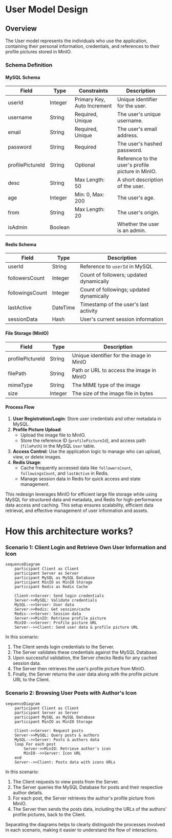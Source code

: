 # User Model Design

## Overview

The User model represents the individuals who use the application, containing their personal information, credentials, and references to their profile pictures stored in MinIO.

### Schema Definition

#### MySQL Schema

| Field            | Type    | Constraints                 | Description                                       |
| ---------------- | ------- | --------------------------- | ------------------------------------------------- |
| userId           | Integer | Primary Key, Auto Increment | Unique identifier for the user.                   |
| username         | String  | Required, Unique            | The user's unique username.                       |
| email            | String  | Required, Unique            | The user's email address.                         |
| password         | String  | Required                    | The user's hashed password.                       |
| profilePictureId | String  | Optional                    | Reference to the user's profile picture in MinIO. |
| desc             | String  | Max Length: 50              | A short description of the user.                  |
| age              | Integer | Min: 0, Max: 200            | The user's age.                                   |
| from             | String  | Max Length: 20              | The user's origin.                                |
| isAdmin          | Boolean |                             | Whether the user is an admin.                     |

#### Redis Schema

| Field           | Type     | Description                              |
| --------------- | -------- | ---------------------------------------- |
| userId          | String   | Reference to `userId` in MySQL           |
| followersCount  | Integer  | Count of followers; updated dynamically  |
| followingsCount | Integer  | Count of followings; updated dynamically |
| lastActive      | DateTime | Timestamp of the user's last activity    |
| sessionData     | Hash     | User's current session information       |

#### File Storage (MinIO)

| Field            | Type    | Description                              |
| ---------------- | ------- | ---------------------------------------- |
| profilePictureId | String  | Unique identifier for the image in MinIO |
| filePath         | String  | Path or URL to access the image in MinIO |
| mimeType         | String  | The MIME type of the image               |
| size             | Integer | The size of the image file in bytes      |

#### Process Flow

1. **User Registration/Login**: Store user credentials and other metadata in MySQL.
2. **Profile Picture Upload**:
   - Upload the image file to MinIO.
   - Store the reference ID (`profilePictureId`), and access path (`filePath`) in the MySQL `User` table.
3. **Access Control**: Use the application logic to manage who can upload, view, or delete images.
4. **Redis Usage**:
   - Cache frequently accessed data like `followersCount`, `followingsCount`, and `lastActive` in Redis.
   - Manage session data in Redis for quick access and state management.

This redesign leverages MinIO for efficient large file storage while using MySQL for structured data and metadata, and Redis for high-performance data access and caching. This setup ensures scalability, efficient data retrieval, and effective management of user information and assets.




# How this architecture works?
### Scenario 1: Client Login and Retrieve Own User Information and Icon

```mermaid
sequenceDiagram
    participant Client as Client
    participant Server as Server
    participant MySQL as MySQL Database
    participant MinIO as MinIO Storage
    participant Redis as Redis Cache

    Client->>Server: Send login credentials
    Server->>MySQL: Validate credentials
    MySQL-->>Server: User data
    Server->>Redis: Get session/cache
    Redis-->>Server: Session data
    Server->>MinIO: Retrieve profile picture
    MinIO-->>Server: Profile picture URL
    Server-->>Client: Send user data & profile picture URL
```

In this scenario:

1. The Client sends login credentials to the Server.
2. The Server validates these credentials against the MySQL Database.
3. Upon successful validation, the Server checks Redis for any cached session data.
4. The Server then retrieves the user’s profile picture from MinIO.
5. Finally, the Server returns the user data along with the profile picture URL to the Client.

### Scenario 2: Browsing User Posts with Author's Icon

```mermaid
sequenceDiagram
    participant Client as Client
    participant Server as Server
    participant MySQL as MySQL Database
    participant MinIO as MinIO Storage

    Client->>Server: Request posts
    Server->>MySQL: Query posts & authors
    MySQL-->>Server: Posts & authors data
    loop For each post
        Server->>MinIO: Retrieve author's icon
        MinIO-->>Server: Icon URL
    end
    Server-->>Client: Posts data with icons URLs
```

In this scenario:

1. The Client requests to view posts from the Server.
2. The Server queries the MySQL Database for posts and their respective author details.
3. For each post, the Server retrieves the author's profile picture from MinIO.
4. The Server then sends the posts data, including the URLs of the authors’ profile pictures, back to the Client.

Separating the diagrams helps to clearly distinguish the processes involved in each scenario, making it easier to understand the flow of interactions.
